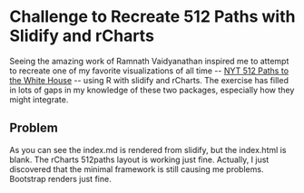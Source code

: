 # Challenge to Recreate 512 Paths with Slidify and rCharts
Seeing the amazing work of Ramnath Vaidyanathan inspired me to attempt to recreate one of my favorite visualizations of all time -- [NYT 512 Paths to the White House](http://www.nytimes.com/interactive/2012/11/02/us/politics/paths-to-the-white-house.html?_r=1&) -- using R with slidify and rCharts.  The exercise has filled in lots of gaps in my knowledge of these two packages, especially how they might integrate.

## Problem
As you can see the index.md is rendered from slidify, but the index.html is blank.  The rCharts 512paths layout is working just fine.  Actually, I just discovered that the minimal framework is still causing me problems.  Bootstrap renders just fine.